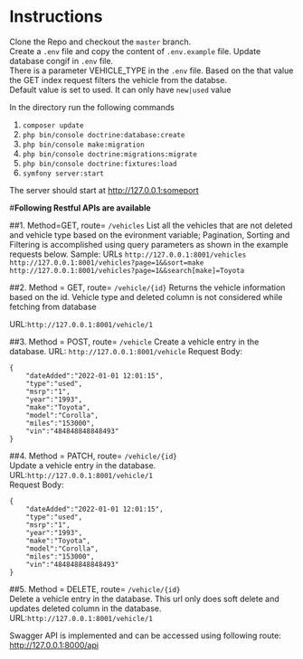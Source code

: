 # Instructions

Clone the Repo and checkout the `master` branch.<br/>
Create a `.env` file and copy the content of `.env.example` file. Update database congif in `.env` file.<br/>
There is a parameter VEHICLE_TYPE in the `.env` file. Based on the that value the GET index request filters the vehicle from the databse.<br/>
Default value is set to used. It can only have ```new|used``` value <br/>

In the directory run the following commands<br/>

1. `composer update`
2. `php bin/console doctrine:database:create`
3. `php bin/console make:migration`
4. `php bin/console doctrine:migrations:migrate`
5. `php bin/console doctrine:fixtures:load`
6. `symfony server:start`

The server should start at http://127.0.0.1:someport<br/>

#**Following Restful APIs are available**

##1. Method=GET, route= `/vehicles`
List all the vehicles that are not deleted and vehicle type based on the evironment variable;
Pagination, Sorting and Filtering is accomplished using query parameters as shown in the example requests below.
Sample: URLs
`http://127.0.0.1:8001/vehicles`
`http://127.0.0.1:8001/vehicles?page=1&&sort=make`
`http://127.0.0.1:8001/vehicles?page=1&&search[make]=Toyota`

##2. Method = GET, route= `/vehicle/{id}`
Returns the vehicle information based on the id. Vehicle type and deleted column is not considered while fetching from database

URL:`http://127.0.0.1:8001/vehicle/1`

##3. Method = POST, route= `/vehicle`
Create a vehicle entry in the database.
URL: `http://127.0.0.1:8001/vehicle`
Request Body:

```
{
    "dateAdded":"2022-01-01 12:01:15",
    "type":"used",
    "msrp":"1",
    "year":"1993",
    "make":"Toyota",
    "model":"Corolla",
    "miles":"153000",
    "vin":"484848848848493"
}
```

##4. Method = PATCH, route= `/vehicle/{id}`<br/>
Update a vehicle entry in the database.<br/>
URL:`http://127.0.0.1:8001/vehicle/1`<br/>
Request Body:

```
{
    "dateAdded":"2022-01-01 12:01:15",
    "type":"used",
    "msrp":"1",
    "year":"1993",
    "make":"Toyota",
    "model":"Corolla",
    "miles":"153000",
    "vin":"484848848848493"
}
```

##5. Method = DELETE, route= `/vehicle/{id}`<br/>
Delete a vehicle entry in the database. This url only does soft delete and updates deleted column in the database.<br/>
URL:`http://127.0.0.1:8001/vehicle/1`<br/>

Swagger API is implemented and can be accessed using following route: http://127.0.0.1:8000/api<br/>
